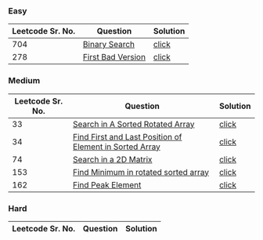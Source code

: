 ### Easy 
Leetcode Sr. No. | Question | Solution
-------------|------------- | -------------
704 | [Binary Search](https://leetcode.com/problems/binary-search/) | [click](./Solutions/BinarySearch.java)
278 | [First Bad Version](https://leetcode.com/problems/first-bad-version/) | [click](./Solutions/FirstBadVersion.java)


### Medium
Leetcode Sr. No. | Question | Solution
-------------|------------- | -------------
33 | [Search in A Sorted Rotated Array](https://leetcode.com/problems/search-in-rotated-sorted-array/) | [click](./Solutions/SearchInASortedRotatedArray.java)
34 | [Find First and Last Position of Element in Sorted Array](https://leetcode.com/problems/find-first-and-last-position-of-element-in-sorted-array/) | [click](./Solutions/FindFirstAndLastPositionOfElementInSortedArray.java)
74 | [Search in a 2D Matrix](https://leetcode.com/problems/search-a-2d-matrix/) | [click](./Solutions/SearchInA2DMatrix.java)
153 | [Find Minimum in rotated sorted array](https://leetcode.com/problems/find-minimum-in-rotated-sorted-array/) | [click](./Solutions/FindMinimumInRotatedSortedArray.java)
162 | [Find Peak Element](https://leetcode.com/problems/find-peak-element/) | [click](./Solutions/FindPeakElement.java)

### Hard
Leetcode Sr. No. | Question | Solution
-------------|------------- | -------------